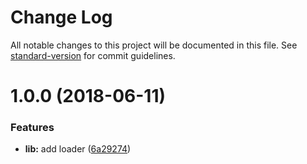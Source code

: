 # Change Log

All notable changes to this project will be documented in this file. See [standard-version](https://github.com/conventional-changelog/standard-version) for commit guidelines.

<a name="1.0.0"></a>
# 1.0.0 (2018-06-11)


### Features

* **lib:** add loader ([6a29274](https://github.com/ruslankhh/tumblr-theme-loader/commit/6a29274))
